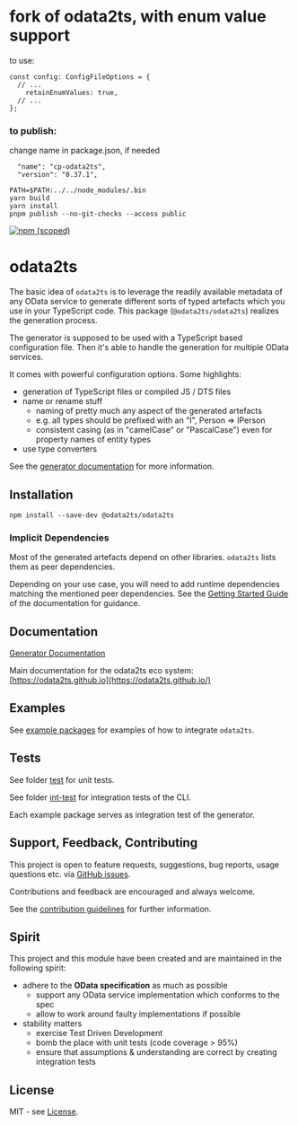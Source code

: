 # fork of odata2ts, with enum value support

to use:
```
const config: ConfigFileOptions = {
  // ...
	retainEnumValues: true,
  // ...
};
```

### to publish:

change name in package.json, if needed
```
  "name": "cp-odata2ts",
  "version": "0.37.1",
```


```
PATH=$PATH:../../node_modules/.bin
yarn build
yarn install
pnpm publish --no-git-checks --access public
```


[![npm (scoped)](https://img.shields.io/npm/v/@odata2ts/odata2ts?style=for-the-badge)](https://www.npmjs.com/package/@odata2ts/odata2ts)

# odata2ts

The basic idea of `odata2ts` is to leverage the readily available metadata of any OData service
to generate different sorts of typed artefacts which you use in your TypeScript code.
This package (`@odata2ts/odata2ts`) realizes the generation process.

The generator is supposed to be used with a TypeScript based configuration file.
Then it's able to handle the generation for multiple OData services.

It comes with powerful configuration options. Some highlights:

- generation of TypeScript files or compiled JS / DTS files
- name or rename stuff
  - naming of pretty much any aspect of the generated artefacts
  - e.g. all types should be prefixed with an "I", Person => IPerson
  - consistent casing (as in "camelCase" or "PascalCase") even for property names of entity types
- use type converters

See the [generator documentation](https://odata2ts.github.io/docs/generator/setup-and-usage) for more information.

## Installation

```
npm install --save-dev @odata2ts/odata2ts
```

### Implicit Dependencies

Most of the generated artefacts depend on other libraries. `odata2ts` lists them as peer dependencies.

Depending on your use case, you will need to add runtime dependencies matching the mentioned peer dependencies.
See the [Getting Started Guide](https://odata2ts.github.io/docs/category/getting-started/) of the documentation
for guidance.

## Documentation

[Generator Documentation](https://odata2ts.github.io/docs/generator/setup-and-usage)

Main documentation for the odata2ts eco system:
[https://odata2ts.github.io](https://odata2ts.github.io/)

## Examples

See [example packages](https://github.com/odata2ts/odata2ts/tree/main/examples) for examples of how to integrate `odata2ts`.

## Tests

See folder [test](https://github.com/odata2ts/odata2ts/tree/main/packages/odata2ts/test)
for unit tests.

See folder [int-test](https://github.com/odata2ts/odata2ts/tree/main/packages/odata2ts/int-test) for integration
tests of the CLI.

Each example package serves as integration test of the generator.

## Support, Feedback, Contributing

This project is open to feature requests, suggestions, bug reports, usage questions etc.
via [GitHub issues](https://github.com/odata2ts/odata2ts/issues).

Contributions and feedback are encouraged and always welcome.

See the [contribution guidelines](https://github.com/odata2ts/odata2ts/blob/main/CONTRIBUTING.md) for further information.

## Spirit

This project and this module have been created and are maintained in the following spirit:

- adhere to the **OData specification** as much as possible
  - support any OData service implementation which conforms to the spec
  - allow to work around faulty implementations if possible
- stability matters
  - exercise Test Driven Development
  - bomb the place with unit tests (code coverage > 95%)
  - ensure that assumptions & understanding are correct by creating integration tests

## License

MIT - see [License](./LICENSE).
